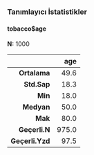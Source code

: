 ### Tanımlayıcı İstatistikler  
#### tobacco$age  
**N:** 1000  

|          &nbsp; |   age |
|----------------:|------:|
|    **Ortalama** |  49.6 |
|     **Std.Sap** |  18.3 |
|         **Min** |  18.0 |
|      **Medyan** |  50.0 |
|         **Mak** |  80.0 |
|   **Geçerli.N** | 975.0 |
| **Geçerli.Yzd** |  97.5 |
